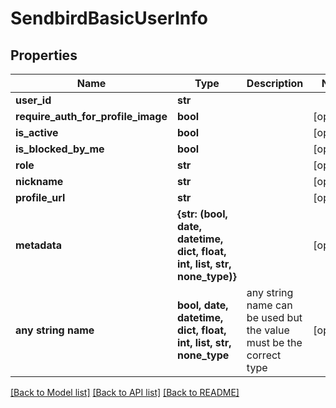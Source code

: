 # SendbirdBasicUserInfo


## Properties
Name | Type | Description | Notes
------------ | ------------- | ------------- | -------------
**user_id** | **str** |  | 
**require_auth_for_profile_image** | **bool** |  | [optional] 
**is_active** | **bool** |  | [optional] 
**is_blocked_by_me** | **bool** |  | [optional] 
**role** | **str** |  | [optional] 
**nickname** | **str** |  | [optional] 
**profile_url** | **str** |  | [optional] 
**metadata** | **{str: (bool, date, datetime, dict, float, int, list, str, none_type)}** |  | [optional] 
**any string name** | **bool, date, datetime, dict, float, int, list, str, none_type** | any string name can be used but the value must be the correct type | [optional]

[[Back to Model list]](../README.md#documentation-for-models) [[Back to API list]](../README.md#documentation-for-api-endpoints) [[Back to README]](../README.md)



